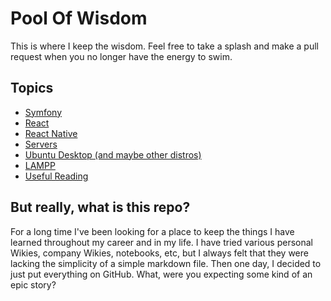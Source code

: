 # Pool Of Wisdom

This is where I keep the wisdom. Feel free to take a splash and make a pull request 
when you no longer have the energy to swim.

## Topics

* [Symfony](symfony/index.md)
* [React](react/index.md)
* [React Native](react-native/index.md)
* [Servers](servers/index.md)
* [Ubuntu Desktop (and maybe other distros)](linux/index.md)
* [LAMPP](lampp/index.md)
* [Useful Reading](reads.md)

## But really, what is this repo?

For a long time I've been looking for a place to keep the things I have learned 
throughout my career and in my life. I have tried various personal Wikies, 
company Wikies, notebooks, etc, but I always felt that they were lacking the 
simplicity of a simple markdown file. Then one day, I decided to just put everything 
on GitHub. What, were you expecting some kind of an epic story?

